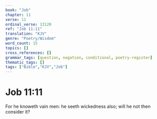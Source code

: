 ```yaml
---
book: "Job"
chapter: 11
verse: 11
ordinal_verse: 13120
ref: "Job 11:11"
translation: "KJV"
genre: "Poetry/Wisdom"
word_count: 15
topics: []
cross_references: []
grammar_tags: [question, negation, conditional, poetry-register]
thematic_tags: []
tags: ["Bible","KJV","Job"]
---
```


# Job 11:11

For he knoweth vain men: he seeth wickedness also; will he not then consider it?

